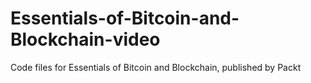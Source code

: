 # Essentials-of-Bitcoin-and-Blockchain-video
Code files for Essentials of Bitcoin and Blockchain, published by Packt
